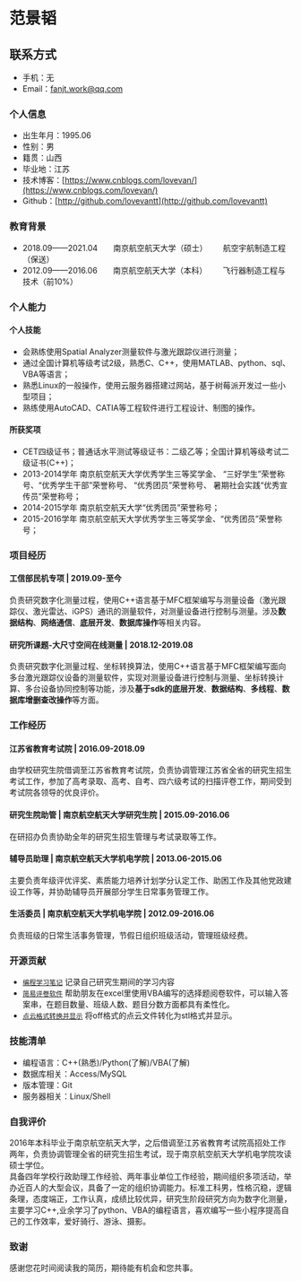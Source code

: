 <h1>范景韬</h1>

## 联系方式
- 手机：无
- Email：[fanjt.work@qq.com](mailto://fanjt.work@qq.com)

### 个人信息
 - 出生年月：1995.06
 - 性别：男
 - 籍贯：山西
 - 毕业地：江苏
 - 技术博客：[https://www.cnblogs.com/lovevan/](https://www.cnblogs.com/lovevan/)
 - Github：[http://github.com/lovevantt](http://github.com/lovevantt)

### 教育背景

- 2018.09——2021.04&emsp;&emsp;南京航空航天大学（硕士）&emsp;&emsp;航空宇航制造工程（保送）
- 2012.09——2016.06&emsp;&emsp;南京航空航天大学（本科）&emsp;&emsp;飞行器制造工程与技术（前10%）

### 个人能力

#### 个人技能

- 会熟练使用Spatial Analyzer测量软件与激光跟踪仪进行测量；
- 通过全国计算机等级考试2级，熟悉C、C++，使用MATLAB、python、sql、VBA等语言；
- 熟悉Linux的一般操作，使用云服务器搭建过网站，基于树莓派开发过一些小型项目；
- 熟练使用AutoCAD、CATIA等工程软件进行工程设计、制图的操作。

#### 所获奖项

- CET四级证书；普通话水平测试等级证书：二级乙等；全国计算机等级考试二级证书(C++)；
- 2013-2014学年	南京航空航天大学优秀学生三等奖学金、 “三好学生”荣誉称号、“优秀学生干部”荣誉称号、 “优秀团员”荣誉称号、
暑期社会实践“优秀宣传员”荣誉称号；
- 2014-2015学年 南京航空航天大学“优秀团员”荣誉称号；
- 2015-2016学年	南京航空航天大学优秀学生三等奖学金、“优秀团员”荣誉称号；

### 项目经历

#### 工信部民机专项 | 2019.09-至今

负责研究数字化测量过程，使用C++语言基于MFC框架编写与测量设备（激光跟踪仪、激光雷达、iGPS）通讯的测量软件，对测量设备进行控制与测量。涉及**数据结构**、**网络通信**、**底层开发**、**数据库操作**等相关内容。

#### 研究所课题-大尺寸空间在线测量 | 2018.12-2019.08

负责研究数字化测量过程、坐标转换算法，使用C++语言基于MFC框架编写面向多台激光跟踪仪设备的测量软件，实现对测量设备进行控制与测量、坐标转换计算、多台设备协同控制等功能，涉及**基于sdk的底层开发**、**数据结构**、**多线程**、**数据库增删查改操作**等方面。

### 工作经历

#### 江苏省教育考试院 | 2016.09-2018.09

由学校研究生院借调至江苏省教育考试院，负责协调管理江苏省全省的研究生招生考试工作，参加了高考录取、高考、自考、四六级考试的扫描评卷工作，期间受到考试院各领导的优良评价。

#### 研究生院助管 | 南京航空航天大学研究生院 | 2015.09-2016.06

在研招办负责协助全年的研究生招生管理与考试录取等工作。

#### 辅导员助理 | 南京航空航天大学机电学院 | 2013.06-2015.06

主要负责年级评优评奖、素质能力培养计划学分认定工作、助困工作及其他党政建设工作等，并协助辅导员开展部分学生日常事务管理工作。

#### 生活委员 | 南京航空航天大学机电学院 | 2012.09-2016.06

负责班级的日常生活事务管理，节假日组织班级活动，管理班级经费。

### 开源贡献
- [`编程学习笔记`](https://github.com/lovevantt/CodeNotes) 记录自己研究生期间的学习内容
- [`简易评卷软件`](https://github.com/lovevantt/Miss-Dang-s-excel) 帮助朋友在excel里使用VBA编写的选择题阅卷软件，可以输入答案串，在题目数量、班级人数、题目分数方面都具有柔性化。
- [`点云格式转换并显示`](https://github.com/lovevantt/off_to_stl) 将off格式的点云文件转化为stl格式并显示。

### 技能清单
- 编程语言：C++(熟悉)/Python(了解)/VBA(了解)
- 数据库相关：Access/MySQL
- 版本管理：Git
- 服务器相关：Linux/Shell

### 自我评价
2016年本科毕业于南京航空航天大学，之后借调至江苏省教育考试院高招处工作两年，负责协调管理全省的研究生招生考试，现于南京航空航天大学机电学院攻读硕士学位。  
具备四年学校行政助理工作经验、两年事业单位工作经验，期间组织多项活动，举办近百人的大型会议，具备了一定的组织协调能力。标准工科男，性格沉稳，逻辑条理，态度端正，工作认真，成绩比较优异，研究生阶段研究方向为数字化测量，主要学习C++,业余学习了python、VBA的编程语言，喜欢编写一些小程序提高自己的工作效率，爱好骑行、游泳、摄影。

### 致谢
感谢您花时间阅读我的简历，期待能有机会和您共事。
